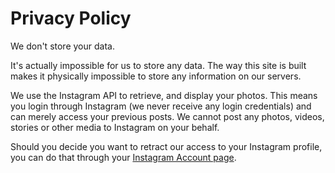 # Privacy Policy

We don't store your data.

It's actually impossible for us to store any data. The way this site is built makes it physically impossible
to store any information on our servers.

We use the Instagram API to retrieve, and display your photos. This means you login through Instagram (we
  never receive any login credentials) and can merely access your previous posts. We cannot post any photos,
  videos, stories or other media to Instagram on your behalf.

Should you decide you want to retract our access to your Instagram profile, you can do that through your
[Instagram Account page](https://www.instagram.com/accounts/manage_access/?hl=en).